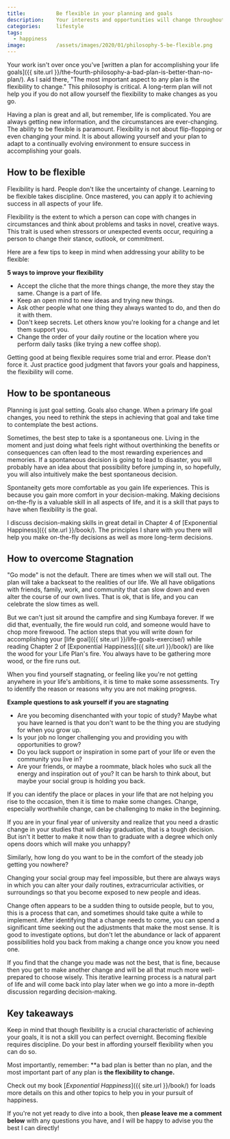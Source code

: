 ```yaml
---
title:			Be flexible in your planning and goals
description:	Your interests and opportunities will change throughout your life, make sure your goals 
categories:		lifestyle
tags:
  - happiness
image:			/assets/images/2020/01/philosophy-5-be-flexible.png
---
```



Your work isn't over once you've [written a plan for accomplishing your life goals]({{ site.url }}/the-fourth-philosophy-a-bad-plan-is-better-than-no-plan/). As I said there, "The most important aspect to any plan is the flexibility to change." This philosophy is critical. A long-term plan will not help you if you do not allow yourself the flexibility to make changes as you go. 

Having a plan is great and all, but remember, life is complicated. You are always getting new information, and the circumstances are ever-changing. The ability to be flexible is paramount. Flexibility is not about flip-flopping or even changing your mind. It is about allowing yourself and your plan to adapt to a continually evolving environment to ensure success in accomplishing your goals.

## How to be flexible 

Flexibility is hard. People don't like the uncertainty of change. Learning to be flexible takes discipline. Once mastered, you can apply it to achieving success in all aspects of your life.

Flexibility is the extent to which a person can cope with changes in circumstances and think about problems and tasks in novel, creative ways. This trait is used when stressors or unexpected events occur, requiring a person to change their stance, outlook, or commitment. 

Here are a few tips to keep in mind when addressing your ability to be flexible: 

**5 ways to improve your flexibility**
- Accept the cliche that the more things change, the more they stay the same. Change is a part of life.
- Keep an open mind to new ideas and trying new things.
- Ask other people what one thing they always wanted to do, and then do it with them.
- Don't keep secrets. Let others know you're looking for a change and let them support you.
- Change the order of your daily routine or the location where you perform daily tasks (like trying a new coffee shop).

Getting good at being flexible requires some trial and error. Please don't force it. Just practice good judgment that favors your goals and happiness, the flexibility will come.

## How to be spontaneous 

Planning is just goal setting. Goals also change. When a primary life goal changes, you need to rethink the steps in achieving that goal and take time to contemplate the best actions. 

Sometimes, the best step to take is a spontaneous one. Living in the moment and just doing what feels right without overthinking the benefits or consequences can often lead to the most rewarding experiences and memories. If a spontaneous decision is going to lead to disaster, you will probably have an idea about that possibility before jumping in, so hopefully, you will also intuitively make the best spontaneous decision. 

Spontaneity gets more comfortable as you gain life experiences. This is because you gain more comfort in your decision-making. Making decisions on-the-fly is a valuable skill in all aspects of life, and it is a skill that pays to have when flexibility is the goal. 

I discuss decision-making skills in great detail in Chapter 4 of [Exponential Happiness]({{ site.url }}/book/). The principles I share with you there will help you make on-the-fly decisions as well as more long-term decisions.

## How to overcome Stagnation 

"Go mode" is not the default. There are times when we will stall out. The plan will take a backseat to the realities of our life. We all have obligations with friends, family, work, and community that can slow down and even alter the course of our own lives. That is ok, that is life, and you can celebrate the slow times as well. 

But we can't just sit around the campfire and sing Kumbaya forever. If we did that, eventually, the fire would run cold, and someone would have to chop more firewood. The action steps that you will write down for accomplishing your [life goal]({{ site.url }}/life-goals-exercise/) while reading Chapter 2 of [Exponential Happiness]({{ site.url }}/book/) are like the wood for your Life Plan's fire. You always have to be gathering more wood, or the fire runs out.

When you find yourself stagnating, or feeling like you're not getting anywhere in your life's ambitions, it is time to make some assessments. Try to identify the reason or reasons why you are not making progress. 

**Example questions to ask yourself if you are stagnating**
- Are you becoming disenchanted with your topic of study? Maybe what you have learned is that you don't want to be the thing you are studying for when you grow up. 
- Is your job no longer challenging you and providing you with opportunities to grow? 
- Do you lack support or inspiration in some part of your life or even the community you live in? 
- Are your friends, or maybe a roommate, black holes who suck all the energy and inspiration out of you? It can be harsh to think about, but maybe your social group is holding you back. 

If you can identify the place or places in your life that are not helping you rise to the occasion, then it is time to make some changes. Change, especially worthwhile change, can be challenging to make in the beginning.

If you are in your final year of university and realize that you need a drastic change in your studies that will delay graduation, that is a tough decision. But isn't it better to make it now than to graduate with a degree which only opens doors which will make you unhappy? 

Similarly, how long do you want to be in the comfort of the steady job getting you nowhere? 

Changing your social group may feel impossible, but there are always ways in which you can alter your daily routines, extracurricular activities, or surroundings so that you become exposed to new people and ideas.

Change often appears to be a sudden thing to outside people, but to you, this is a process that can, and sometimes should take quite a while to implement. After identifying that a change needs to come, you can spend a significant time seeking out the adjustments that make the most sense. It is good to investigate options, but don't let the abundance or lack of apparent possibilities hold you back from making a change once you know you need one. 

If you find that the change you made was not the best, that is fine, because then you get to make another change and will be all that much more well-prepared to choose wisely. This iterative learning process is a natural part of life and will come back into play later when we go into a more in-depth discussion regarding decision-making. 

## Key takeaways 

Keep in mind that though flexibility is a crucial characteristic of achieving your goals, it is not a skill you can perfect overnight. Becoming flexible requires discipline. Do your best in affording yourself flexibility when you can do so.

Most importantly, remember: **a bad plan is better than no plan, and the most important part of any plan is **the flexibility to change.**

Check out my book [*Exponential Happiness*]({{ site.url }}/book/) for loads more details on this and other topics to help you in your pursuit of happiness. 

If you're not yet ready to dive into a book, then **please leave me a comment below** with any questions you have, and I will be happy to advise you the best I can directly! 